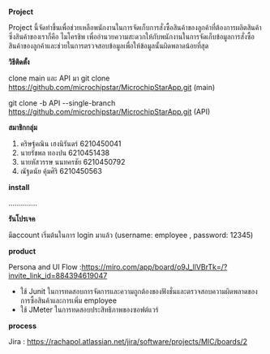**Project**

Project นี้จัดทำขึ้นเพื่อช่วยเหลือพนักงานในการจัดเก็บการสั่งซื้อสินค้าของลูกค้าที่ต้องการผลิตสินค้า ซึ่งสินค้าของเราก็คือ ไมโครชิพ 
เพื่ออำนวยความสะดวกให้กับพนักงานในการจัดเก็บข้อมูลการสั่งซื้อสินค้าของลูกค้าและช่วยในการตรวจสอบข้อมูลเพื่อให้ข้อมูลนั้นผิดพลาดน้อยที่สุด


**วิธีติดตั้ง**

clone main และ API มา
git clone https://github.com/microchipstar/MicrochipStarApp.git  (main)

git clone -b API --single-branch https://github.com/microchipstar/MicrochipStarApp.git (API)

**สมาชิกกลุ่ม**

1. คริษฐ์คณิน เฮงนิรันดร์ 6210450041
2. นายรัชพล ทองปน 6210451438
3. นายหัสวรรษ นนทครชัย 6210450792
4. ณัฐดนัย คุ้มศิริ 6210450563



**install**

..............



**รันโปรเจค**

มีaccount เริ่มต้นในการ login มาแล้ว (username: employee , password: 12345)




**product**


Persona and UI Flow :https://miro.com/app/board/o9J_llVBrTk=/?invite_link_id=884394619047

- ใช้ Junit ในการทดสอบการจัดการและความถูกต้องของฟังชั่นและตรวจสอบความผิดพลาดของการซื้อสินค้าและการเพิ่ม employee
- ใช้ JMeter ในการทดสอบประสิทธิภาพของซอฟต์แวร์


**process**

Jira : https://rachapol.atlassian.net/jira/software/projects/MIC/boards/2